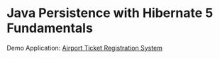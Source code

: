 # Java Persistence with Hibernate 5 Fundamentals
Demo Application: [Airport Ticket Registration System](https://github.com/MahmoudAbdelazim/Pluralsight-Java-Spring-Track/tree/main/2-%20Java%20Fundamentals/Java%20Persistence%20with%20Hibernate%205%20Fundamentals/Demo%20Application)